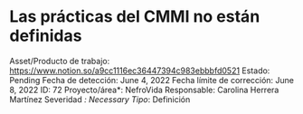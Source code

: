 # Las prácticas del CMMI no están definidas

Asset/Producto de trabajo: https://www.notion.so/a9cc1116ec36447394c983ebbbfd0521 
Estado: Pending
Fecha de detección: June 4, 2022
Fecha límite de corrección: June 8, 2022
ID: 72
Proyecto/área*: NefroVida
Responsable: Carolina Herrera Martínez
Severidad *: Necessary
Tipo*: Definición